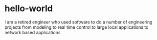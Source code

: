 # hello-world
I am a retired engineer who used software to do a number of engineering projects from modeling to real time control to large local applications to network based applications
